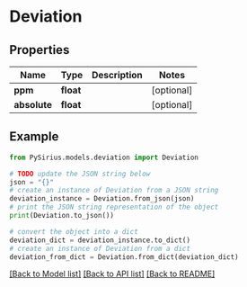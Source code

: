 # Deviation


## Properties

Name | Type | Description | Notes
------------ | ------------- | ------------- | -------------
**ppm** | **float** |  | [optional] 
**absolute** | **float** |  | [optional] 

## Example

```python
from PySirius.models.deviation import Deviation

# TODO update the JSON string below
json = "{}"
# create an instance of Deviation from a JSON string
deviation_instance = Deviation.from_json(json)
# print the JSON string representation of the object
print(Deviation.to_json())

# convert the object into a dict
deviation_dict = deviation_instance.to_dict()
# create an instance of Deviation from a dict
deviation_from_dict = Deviation.from_dict(deviation_dict)
```
[[Back to Model list]](../README.md#documentation-for-models) [[Back to API list]](../README.md#documentation-for-api-endpoints) [[Back to README]](../README.md)


